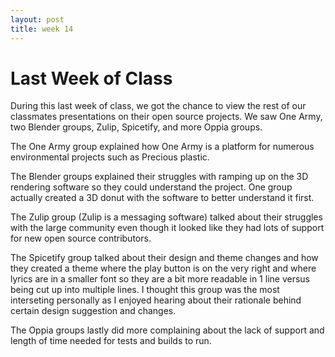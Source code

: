```yaml
---
layout: post
title: week 14
---
```


# Last Week of Class

During this last week of class, we got the chance to view the rest of our classmates presentations on their open source projects. We saw One Army, two Blender groups, Zulip, Spicetify, and more Oppia groups. 

The One Army group explained how One Army is a platform for numerous environmental projects such as Precious plastic.

The Blender groups explained their struggles with ramping up on the 3D rendering software so they could understand the project. One group actually created a 3D donut with the software to better understand it first.

The Zulip group (Zulip is a messaging software) talked about their struggles with the large community even though it looked like they had lots of support for new open source contributors. 

The Spicetify group talked about their design and theme changes and how they created a theme where the play button is on the very right and where lyrics are in a smaller font so they are a bit more readable in 1 line versus being cut up into multiple lines. I thought this group was the most interseting personally as I enjoyed hearing about their rationale behind certain design suggestion and changes.

The Oppia groups lastly did more complaining about the lack of support and length of time needed for tests and builds to run.


